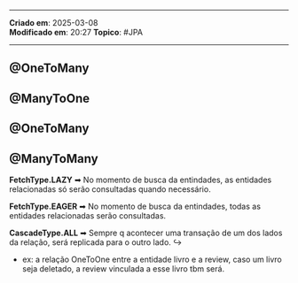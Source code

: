 ***
**Criado em**: 2025-03-08  
**Modificado em**: 20:27
**Topico**: #JPA
***
## @OneToMany

## @ManyToOne

## @OneToMany

## @ManyToMany


**FetchType.LAZY** ➡ No momento de busca da entindades, as entidades relacionadas só serão consultadas quando necessário.

**FetchType.EAGER** ➡ No momento de busca da entindades, todas as entidades relacionadas serão consultadas.

**CascadeType.ALL** ➡ Sempre q acontecer uma transação de um dos lados da relação, será replicada para o outro lado.
↪
- ex: a relação OneToOne entre a entidade livro e a review, caso um livro seja deletado, a review vinculada a esse livro tbm será.